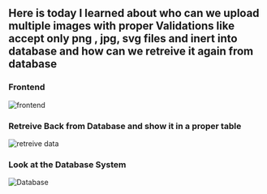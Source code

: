 ## Here is today I learned about who can we upload multiple images with proper Validations like accept only png , jpg, svg files and inert into database and how can we retreive it again from database 

### Frontend 
![frontend](https://github.com/ZAHIDKHATTAKCS/My-All-PHP-Tasks/assets/103638880/d84a75f1-c8ff-4bf8-a062-32f5c2379a42)

### Retreive Back from Database and show it in a proper table
![retreive data](https://github.com/ZAHIDKHATTAKCS/My-All-PHP-Tasks/assets/103638880/d2817cdc-8841-47dd-83d2-c3127741b391)

### Look at the Database System 
![Database](https://github.com/ZAHIDKHATTAKCS/My-All-PHP-Tasks/assets/103638880/e18602c1-d9c4-4743-81a5-9d5da106a440)
